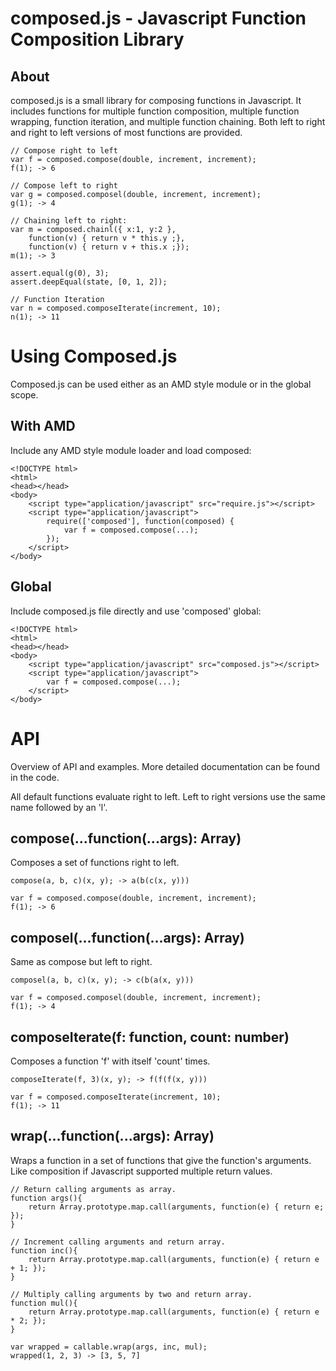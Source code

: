 # composed.js - Javascript Function Composition Library #

## About ##
composed.js is a small library for composing functions in Javascript. It includes
functions for multiple function composition, multiple function wrapping,
function iteration, and multiple function chaining. Both left to right and
right to left versions of most functions are provided.

    // Compose right to left
    var f = composed.compose(double, increment, increment);
    f(1); -> 6
    
    // Compose left to right
    var g = composed.composel(double, increment, increment);
    g(1); -> 4
    
    // Chaining left to right:
    var m = composed.chainl({ x:1, y:2 },
        function(v) { return v * this.y ;},
        function(v) { return v + this.x ;});
    m(1); -> 3
    
    assert.equal(g(0), 3);
    assert.deepEqual(state, [0, 1, 2]);
    
    // Function Iteration
    var n = composed.composeIterate(increment, 10);
    n(1); -> 11

# Using Composed.js #
Composed.js can be used either as an AMD style module or in the global scope.

## With AMD ##
Include any AMD style module loader and load composed:

    <!DOCTYPE html>
    <html>
    <head></head>
    <body>
        <script type="application/javascript" src="require.js"></script>
        <script type="application/javascript">
            require(['composed'], function(composed) {
                var f = composed.compose(...);
            });
        </script>
    </body>

## Global ##
Include composed.js file directly and use 'composed' global:

    <!DOCTYPE html>
    <html>
    <head></head>
    <body>
        <script type="application/javascript" src="composed.js"></script>
        <script type="application/javascript">
            var f = composed.compose(...);
        </script>
    </body>


# API #
Overview of API and examples. More detailed documentation can be found in the code.

All default functions evaluate right to left. Left to right versions use the 
same name followed by an 'l'.

## compose(...function(...args): Array) ##
Composes a set of functions right to left.

    compose(a, b, c)(x, y); -> a(b(c(x, y)))
    
    var f = composed.compose(double, increment, increment);
    f(1); -> 6 

## composel(...function(...args): Array) ##
Same as compose but left to right.

    composel(a, b, c)(x, y); -> c(b(a(x, y)))
    
    var f = composed.composel(double, increment, increment);
    f(1); -> 4

## composeIterate(f: function, count: number) ##
Composes a function 'f' with itself 'count' times.

    composeIterate(f, 3)(x, y); -> f(f(f(x, y)))
    
    var f = composed.composeIterate(increment, 10);
    f(1); -> 11

## wrap(...function(...args): Array) ##
Wraps a function in a set of functions that give the function's arguments.
Like composition if Javascript supported multiple return values.

    // Return calling arguments as array.
    function args(){
        return Array.prototype.map.call(arguments, function(e) { return e; });
    }
    
    // Increment calling arguments and return array.
    function inc(){
        return Array.prototype.map.call(arguments, function(e) { return e + 1; });
    }
    
    // Multiply calling arguments by two and return array.
    function mul(){
        return Array.prototype.map.call(arguments, function(e) { return e * 2; });
    }
    
    var wrapped = callable.wrap(args, inc, mul);
    wrapped(1, 2, 3) -> [3, 5, 7]
